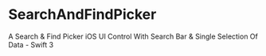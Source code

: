 # SearchAndFindPicker

A Search & Find Picker iOS UI Control With Search Bar & Single Selection Of Data - Swift 3
